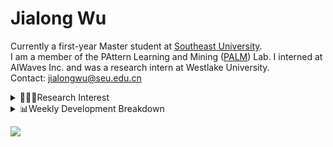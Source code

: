 #  Jialong Wu

Currently a first-year Master student at [Southeast University](https://www.seu.edu.cn/english/).<br>
I am a member of the PAttern Learning and Mining ([PALM](http://palm.seu.edu.cn/home.html)) Lab. I interned at AIWaves Inc. and was a research intern at Westlake University.<br>
Contact: jialongwu@seu.edu.cn
<details><summary>👨🏻‍💻Research Interest</summary>
My current research interests primarily encompass three aspects:

- Exploring the **synergies** between large-scale and small-scale models.
- Investigating the <strong>personalization and interactive</strong> abilities of LLMs.
- Utilizing  <strong>causal inference</strong>  to mitigate bias in conventional NLP tasks.

Recent works:
[Constituency Parsing using LLMs](https://arxiv.org/pdf/2310.19462.pdf), [Agents](https://arxiv.org/pdf/2309.07870.pdf)
</details>

<details><summary>📊Weekly Development Breakdown</summary>

<!--START_SECTION:waka-->

```txt
From: 15 February 2024 - To: 22 February 2024

Total Time: 6 hrs 32 mins

Other        1 hr 47 mins    ██████▓░░░░░░░░░░░░░░░░░░   27.32 %
Python       1 hr 40 mins    ██████▒░░░░░░░░░░░░░░░░░░   25.48 %
Bash         1 hr 29 mins    █████▓░░░░░░░░░░░░░░░░░░░   22.72 %
Text         39 mins         ██▓░░░░░░░░░░░░░░░░░░░░░░   10.18 %
CSV          28 mins         █▓░░░░░░░░░░░░░░░░░░░░░░░   07.18 %
```

<!--END_SECTION:waka-->

[![wakatime](https://wakatime.com/badge/user/c6720b29-9431-4a60-bc9d-e1fb2b6bd65f.svg)](https://wakatime.com/@c6720b29-9431-4a60-bc9d-e1fb2b6bd65f)
</details>

![](https://komarev.com/ghpvc/?username=callanwu)
